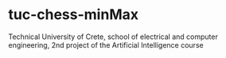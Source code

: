 # tuc-chess-minMax

Technical University of Crete, school of electrical and computer engineering,
2nd project of the Artificial Intelligence course 
